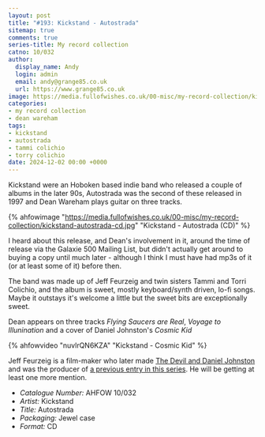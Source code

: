 ```yaml
---
layout: post
title: "#193: Kickstand - Autostrada"
sitemap: true
comments: true
series-title: My record collection
catno: 10/032
author:
  display_name: Andy
  login: admin
  email: andy@grange85.co.uk
  url: https://www.grange85.co.uk
image: https://media.fullofwishes.co.uk/00-misc/my-record-collection/kickstand-autostrada-cd.jpg
categories:
- my record collection
- dean wareham
tags:
- kickstand
- autostrada
- tammi colichio
- torry colichio
date: 2024-12-02 00:00 +0000
---
```

Kickstand were an Hoboken based indie band who released a couple of albums in the later 90s, Autostrada was the second of these released in 1997 and Dean Wareham plays guitar on three tracks.

{% ahfowimage "https://media.fullofwishes.co.uk/00-misc/my-record-collection/kickstand-autostrada-cd.jpg" "Kickstand - Autostrada (CD)" %}

I heard about this release, and Dean's involvement in it, around the time of release via the Galaxie 500 Mailing List, but didn't actually get around to buying a copy until much later - although I think I must have had mp3s of it (or at least some of it) before then.

The band was made up of Jeff Feurzeig and twin sisters Tammi and Torri Colichio, and the album is sweet, mostly keyboard/synth driven, lo-fi songs. Maybe it outstays it's welcome a little but the sweet bits are exceptionally sweet.

Dean appears on three tracks _Flying Saucers are Real_, _Voyage to Illunination_ and a cover of Daniel Johnston's _Cosmic Kid_

{% ahfowvideo "nuvlrQN6KZA" "Kickstand - Cosmic Kid" %}

Jeff Feurzeig is a film-maker who later made [The Devil and Daniel Johnston](https://en.wikipedia.org/wiki/The_Devil_and_Daniel_Johnston) and was the producer of [a previous entry in this series](/2024/08/05/my-record-collection-159-lys-guillorn-cd/). He will be getting at least one more mention.

 - *Catalogue Number:* AHFOW 10/032
 - *Artist:* Kickstand
 - *Title:* Autostrada
 - *Packaging:* Jewel case
 - *Format:* CD
